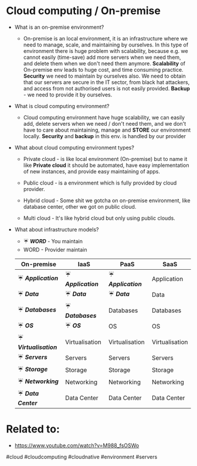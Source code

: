 # Cloud computing / On-premise


* What is an on-premise environment?

	* On-premise is an local environment, it is an infrastructure where we need to manage, scale, and maintaining by ourselves. In this type of environment there is huge problem with scalability, because e.g. we cannot easily (time-save) add more servers when we need them, and delete them when we don't need them anymore. **Scalability** of On-premise env leads to huge cost, and time consuming practice. **Security** we need to maintain by ourselves also. We need to obtain that our servers are secure in the IT sector, from black hat attackers, and  access from not authorised users is not easily provided. **Backup** - we need to provide it by ourselves.

* What is cloud computing environment?

	* Cloud computing environment have huge scalability, we can easily add, delete servers when we need / don't need them, and we don't have to care about maintaining, manage and **STORE** our environment locally. **Security** and **backup** in this env. is handled by our provider


* What about cloud computing environment types?

	* Private cloud - is like local environment (On-premise) but to name it like **Private cloud** it should be automated, have easy implementation of new instances, and provide easy maintaining of apps.

	* Public cloud - is a environment which is fully provided by cloud provider.

	* Hybrid cloud - Some shit we gotcha on on-premise environment, like database center, other we got on public cloud. 

	* Multi cloud - It's like hybrid cloud but only using public clouds.


* What about infrastructure models?

	* &#9748; ***WORD*** - You maintain
	* WORD - Provider maintain

	| On-premise | IaaS | PaaS | SaaS |
	|------------|------|------|------|
	| &#9748; ***Application*** | &#9748; ***Application*** | &#9748; ***Application*** | Application |
	| &#9748; ***Data*** | &#9748; ***Data*** | &#9748; ***Data*** | Data |
	| &#9748; ***Databases*** | &#9748; ***Databases*** | Databases | Databases |
	| &#9748; ***OS*** | &#9748; ***OS*** | OS | OS |
	| &#9748; ***Virtualisation*** | Virtualisation | Virtualisation | Virtualisation |
	| &#9748; ***Servers*** | Servers | Servers | Servers |
	| &#9748; ***Storage*** | Storage | Storage | Storage |
	| &#9748; ***Networking*** | Networking | Networking | Networking |
	| &#9748; ***Data Center*** | Data Center | Data Center | Data Center |

# Related to: 

* https://www.youtube.com/watch?v=M988_fsOSWo


#cloud #cloudcomputing #cloudnative #environment #servers